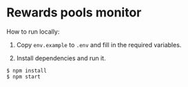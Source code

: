 # Rewards pools monitor

How to run locally:

1. Copy `env.example` to `.env` and fill in the required variables.

2. Install dependencies and run it.
```
$ npm install
$ npm start
```